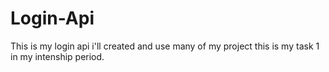 # Login-Api
This is my login api i'll created and use many of my project this is my task 1 in my intenship period.
